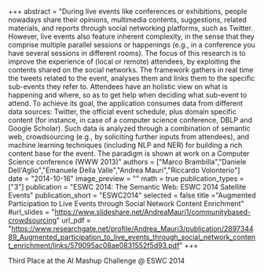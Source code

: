 +++
abstract = "During live events like conferences or exhibitions, people nowadays share their opinions, multimedia contents, suggestions, related materials, and reports through social networking platforms, such as Twitter. However, live events also feature inherent complexity, in the sense that they comprise multiple parallel sessions or happenings (e.g., in a conference you have several sessions in different rooms). The focus of this research is to improve the experience of (local or remote) attendees, by exploiting the contents shared on the social networks. The framework gathers in real time the tweets related to the event, analyses them and links them to the specific sub-events they refer to. Attendees have an holistic view on what is happening and where, so as to get help when deciding what sub-event to attend. To achieve its goal, the application consumes data from different data sources: Twitter, the official event schedule, plus domain specific content (for instance, in case of a computer science conference, DBLP and Google Scholar). Such data is analyzed through a combination of semantic web, crowdsourcing (e.g., by soliciting further inputs from attendees), and machine learning techniques (including NLP and NER) for building a rich content base for the event. The paradigm is shown at work on a Computer Science conference (WWW 2013)"
authors = ["Marco Brambilla","Daniele Dell'Aglio","Emanuele Della Valle","Andrea Mauri","Riccardo Volonterio"]
date = "2014-10-16"
image_preview = ""
math = true
publication_types = ["3"]
publication = "ESWC 2014: The Semantic Web: ESWC 2014 Satellite Events"
publication_short = "ESWC2014"
selected = false
title ="Augmented Participation to Live Events through Social Network Content Enrichment"
#url_slides = "https://www.slideshare.net/AndreaMauri1/communitybased-crowdsourcing"
url_pdf = "https://www.researchgate.net/profile/Andrea_Mauri3/publication/289734489_Augmented_participation_to_live_events_through_social_network_content_enrichment/links/579095ac08ae0831552f5d93.pdf"
+++

Third Place at the AI Mashup Challenge @ ESWC 2014